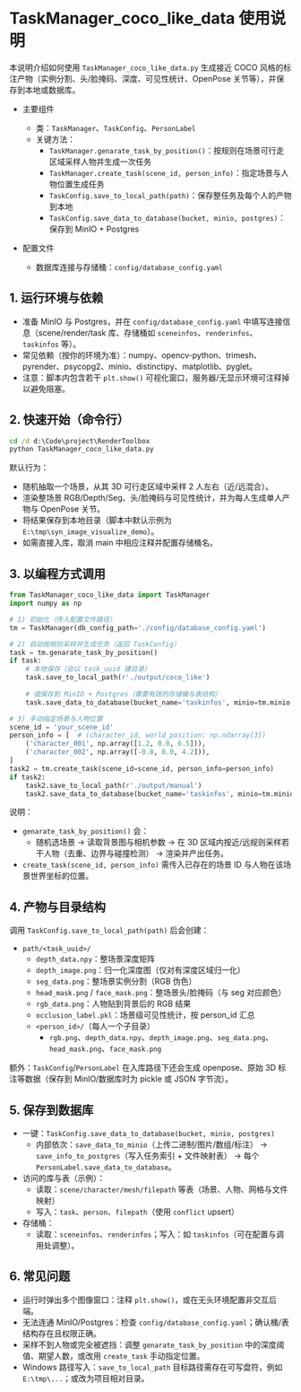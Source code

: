 # TaskManager_coco_like_data 使用说明

本说明介绍如何使用 `TaskManager_coco_like_data.py` 生成接近 COCO 风格的标注产物（实例分割、头/脸掩码、深度、可见性统计、OpenPose 关节等），并保存到本地或数据库。

- 主要组件
  - 类：`TaskManager`、`TaskConfig`、`PersonLabel`
  - 关键方法：
    - `TaskManager.genarate_task_by_position()`：按规则在场景可行走区域采样人物并生成一次任务
    - `TaskManager.create_task(scene_id, person_info)`：指定场景与人物位置生成任务
    - `TaskConfig.save_to_local_path(path)`：保存整任务及每个人的产物到本地
    - `TaskConfig.save_data_to_database(bucket, minio, postgres)`：保存到 MinIO + Postgres

- 配置文件
  - 数据库连接与存储桶：`config/database_config.yaml`

## 1. 运行环境与依赖

- 准备 MinIO 与 Postgres，并在 `config/database_config.yaml` 中填写连接信息（scene/render/task 库、存储桶如 `sceneinfos`、`renderinfos`、`taskinfos` 等）。
- 常见依赖（按你的环境为准）：numpy、opencv-python、trimesh、pyrender、psycopg2、minio、distinctipy、matplotlib、pyglet。
- 注意：脚本内包含若干 `plt.show()` 可视化窗口，服务器/无显示环境可注释掉以避免阻塞。

## 2. 快速开始（命令行）

```cmd
cd /d d:\Code\project\RenderToolbox
python TaskManager_coco_like_data.py
```

默认行为：
- 随机抽取一个场景，从其 3D 可行走区域中采样 2 人左右（近/远混合）。
- 渲染整场景 RGB/Depth/Seg、头/脸掩码与可见性统计，并为每人生成单人产物与 OpenPose 关节。
- 将结果保存到本地目录（脚本中默认示例为 `E:\tmp\syn_image_visualize_demo`）。
- 如需直接入库，取消 main 中相应注释并配置存储桶名。

## 3. 以编程方式调用

```python
from TaskManager_coco_like_data import TaskManager
import numpy as np

# 1) 初始化（传入配置文件路径）
tm = TaskManager(db_config_path='./config/database_config.yaml')

# 2) 自动按规则采样并生成任务（返回 TaskConfig）
task = tm.genarate_task_by_position()
if task:
    # 本地保存（会以 task_uuid 建目录）
    task.save_to_local_path(r'./output/coco_like')
    
    # 或保存到 MinIO + Postgres（需要有效的存储桶与表结构）
    task.save_data_to_database(bucket_name='taskinfos', minio=tm.minio, postgres=tm.task_postgres)

# 3) 手动指定场景与人物位置
scene_id = 'your_scene_id'
person_info = [  # (character_id, world_position: np.ndarray[3])
    ('character_001', np.array([1.2, 0.0, 6.5])),
    ('character_002', np.array([-0.8, 0.0, 4.2])),
]
task2 = tm.create_task(scene_id=scene_id, person_info=person_info)
if task2:
    task2.save_to_local_path(r'./output/manual')
    task2.save_data_to_database(bucket_name='taskinfos', minio=tm.minio, postgres=tm.task_postgres)
```

说明：
- `genarate_task_by_position()` 会：
  - 随机选场景 -> 读取背景图与相机参数 -> 在 3D 区域内按近/远规则采样若干人物（去重、边界与碰撞检测） -> 渲染并产出任务。
- `create_task(scene_id, person_info)` 需传入已存在的场景 ID 与人物在该场景世界坐标的位置。

## 4. 产物与目录结构

调用 `TaskConfig.save_to_local_path(path)` 后会创建：
- `path/<task_uuid>/`
  - `depth_data.npy`：整场景深度矩阵
  - `depth_image.png`：归一化深度图（仅对有深度区域归一化）
  - `seg_data.png`：整场景实例分割（RGB 伪色）
  - `head_mask.png` / `face_mask.png`：整场景头/脸掩码（与 seg 对应颜色）
  - `rgb_data.png`：人物贴到背景后的 RGB 结果
  - `occlusion_label.pkl`：场景级可见性统计，按 person_id 汇总
  - `<person_id>/`（每人一个子目录）
    - `rgb.png`、`depth_data.npy`、`depth_image.png`、`seg_data.png`、`head_mask.png`、`face_mask.png`

额外：`TaskConfig`/`PersonLabel` 在入库路径下还会生成 openpose、原始 3D 标注等数据（保存到 MinIO/数据库时为 pickle 或 JSON 字节流）。

## 5. 保存到数据库

- 一键：`TaskConfig.save_data_to_database(bucket, minio, postgres)`
  - 内部依次：`save_data_to_minio`（上传二进制/图片/数组/标注） → `save_info_to_postgres`（写入任务索引 + 文件映射表） → 每个 `PersonLabel.save_data_to_database`。
- 访问的库与表（示例）：
  - 读取：`scene/character/mesh/filepath` 等表（场景、人物、网格与文件映射）
  - 写入：`task`、`person`、`filepath`（使用 `conflict` upsert）
- 存储桶：
  - 读取：`sceneinfos`、`renderinfos`；写入：如 `taskinfos`（可在配置与调用处调整）。

## 6. 常见问题

- 运行时弹出多个图像窗口：注释 `plt.show()`，或在无头环境配置非交互后端。
- 无法连通 MinIO/Postgres：检查 `config/database_config.yaml`；确认桶/表结构存在且权限正确。
- 采样不到人物或完全被遮挡：调整 `genarate_task_by_position` 中的深度阈值、期望人数，或改用 `create_task` 手动指定位置。
- Windows 路径写入：`save_to_local_path` 目标路径需存在可写盘符，例如 `E:\tmp\...`；或改为项目相对目录。
